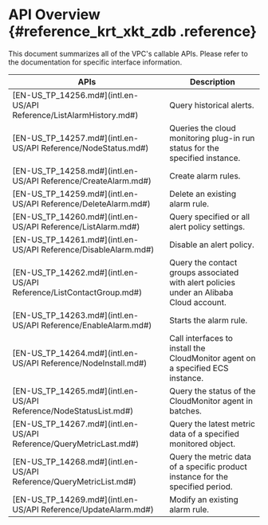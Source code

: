 # API Overview {#reference_krt_xkt_zdb .reference}

This document summarizes all of the VPC's callable APIs. Please refer to the documentation for specific interface information.

|APIs|Description|
|----|-----------|
|[EN-US\_TP\_14256.md\#](intl.en-US/API Reference/ListAlarmHistory.md#)|Query historical alerts.|
|[EN-US\_TP\_14257.md\#](intl.en-US/API Reference/NodeStatus.md#)|Queries the cloud monitoring plug-in run status for the specified instance.|
|[EN-US\_TP\_14258.md\#](intl.en-US/API Reference/CreateAlarm.md#)|Create alarm rules.|
|[EN-US\_TP\_14259.md\#](intl.en-US/API Reference/DeleteAlarm.md#)|Delete an existing alarm rule.|
|[EN-US\_TP\_14260.md\#](intl.en-US/API Reference/ListAlarm.md#)|Query specified or all alert policy settings.|
|[EN-US\_TP\_14261.md\#](intl.en-US/API Reference/DisableAlarm.md#)|Disable an alert policy.|
|[EN-US\_TP\_14262.md\#](intl.en-US/API Reference/ListContactGroup.md#)|Query the contact groups associated with alert policies under an Alibaba Cloud account.|
|[EN-US\_TP\_14263.md\#](intl.en-US/API Reference/EnableAlarm.md#)|Starts the alarm rule.|
|[EN-US\_TP\_14264.md\#](intl.en-US/API Reference/NodeInstall.md#)|Call interfaces to install the CloudMonitor agent on a specified ECS instance.|
|[EN-US\_TP\_14265.md\#](intl.en-US/API Reference/NodeStatusList.md#)|Query the status of the CloudMonitor agent in batches.|
|[EN-US\_TP\_14267.md\#](intl.en-US/API Reference/QueryMetricLast.md#)|Query the latest metric data of a specified monitored object.|
|[EN-US\_TP\_14268.md\#](intl.en-US/API Reference/QueryMetricList.md#)|Query the metric data of a specific product instance for the specified period.|
|[EN-US\_TP\_14269.md\#](intl.en-US/API Reference/UpdateAlarm.md#)|Modify an existing alarm rule.|


